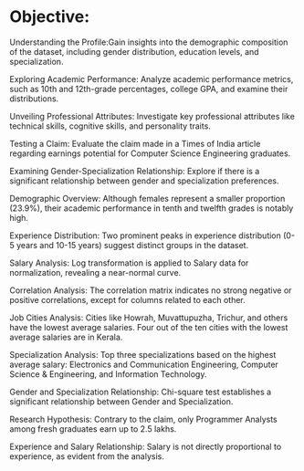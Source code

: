 # **Objective:**

Understanding the Profile:Gain insights into the demographic composition of the dataset, including gender distribution, education levels, and specialization.

Exploring Academic Performance: Analyze academic performance metrics, such as 10th and 12th-grade percentages, college GPA, and examine their distributions.

Unveiling Professional Attributes: Investigate key professional attributes like technical skills, cognitive skills, and personality traits.

Testing a Claim: Evaluate the claim made in a Times of India article regarding earnings potential for Computer Science Engineering graduates.

Examining Gender-Specialization Relationship: Explore if there is a significant relationship between gender and specialization preferences.


Demographic Overview:
Although females represent a smaller proportion (23.9%), their academic performance in tenth and twelfth grades is notably high.

Experience Distribution:
Two prominent peaks in experience distribution (0-5 years and 10-15 years) suggest distinct groups in the dataset.

Salary Analysis:
Log transformation is applied to Salary data for normalization, revealing a near-normal curve.

Correlation Analysis:
The correlation matrix indicates no strong negative or positive correlations, except for columns related to each other.

Job Cities Analysis:
Cities like Howrah, Muvattupuzha, Trichur, and others have the lowest average salaries.
Four out of the ten cities with the lowest average salaries are in Kerala.

Specialization Analysis:
Top three specializations based on the highest average salary: Electronics and Communication Engineering, Computer Science & Engineering, and Information Technology.

Gender and Specialization Relationship:
Chi-square test establishes a significant relationship between Gender and Specialization.

Research Hypothesis:
Contrary to the claim, only Programmer Analysts among fresh graduates earn up to 2.5 lakhs.

Experience and Salary Relationship:
Salary is not directly proportional to experience, as evident from the analysis.


